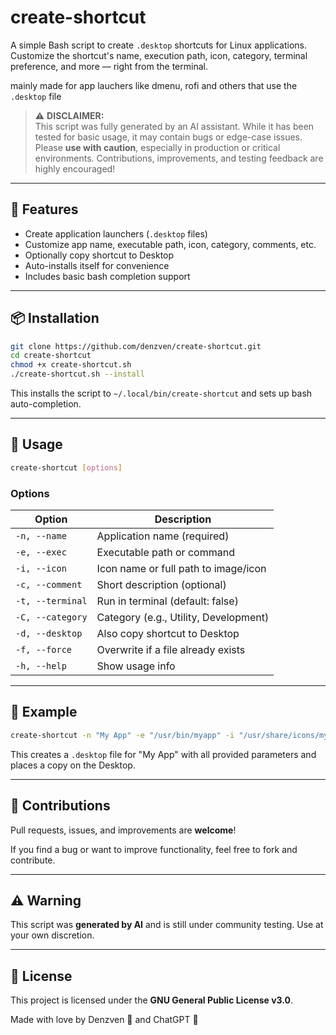 # create-shortcut

A simple Bash script to create `.desktop` shortcuts for Linux applications. Customize the shortcut's name, execution path, icon, category, terminal preference, and more — right from the terminal.

mainly made for app lauchers like dmenu, rofi and others that use the `.desktop` file

> ⚠️ **DISCLAIMER:**  
> This script was fully generated by an AI assistant. While it has been tested for basic usage, it may contain bugs or edge-case issues. Please **use with caution**, especially in production or critical environments. Contributions, improvements, and testing feedback are highly encouraged!

---

## 🔧 Features

- Create application launchers (`.desktop` files)
- Customize app name, executable path, icon, category, comments, etc.
- Optionally copy shortcut to Desktop
- Auto-installs itself for convenience
- Includes basic bash completion support

---

## 📦 Installation

```bash
git clone https://github.com/denzven/create-shortcut.git
cd create-shortcut
chmod +x create-shortcut.sh
./create-shortcut.sh --install
````

This installs the script to `~/.local/bin/create-shortcut` and sets up bash auto-completion.

---

## 🚀 Usage

```bash
create-shortcut [options]
```

### Options

| Option           | Description                           |
| ---------------- | ------------------------------------- |
| `-n, --name`     | Application name (required)           |
| `-e, --exec`     | Executable path or command            |
| `-i, --icon`     | Icon name or full path to image/icon  |
| `-c, --comment`  | Short description (optional)          |
| `-t, --terminal` | Run in terminal (default: false)      |
| `-C, --category` | Category (e.g., Utility, Development) |
| `-d, --desktop`  | Also copy shortcut to Desktop         |
| `-f, --force`    | Overwrite if a file already exists    |
| `-h, --help`     | Show usage info                       |

---

## 🧪 Example

```bash
create-shortcut -n "My App" -e "/usr/bin/myapp" -i "/usr/share/icons/myapp.png" -c "Launch My App" -C "Utility" -d
```

This creates a `.desktop` file for "My App" with all provided parameters and places a copy on the Desktop.

---

## 🙌 Contributions

Pull requests, issues, and improvements are **welcome**!

If you find a bug or want to improve functionality, feel free to fork and contribute.

---

## ⚠️ Warning

This script was **generated by AI** and is still under community testing. Use at your own discretion.

---

## 🪪 License

This project is licensed under the **GNU General Public License v3.0**.

Made with love by Denzven 💜 and ChatGPT 🤖
